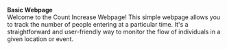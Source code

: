 **Basic Webpage**  
Welcome to the Count Increase Webpage! This simple webpage allows you to track the number of people entering at a particular time. It's a straightforward and user-friendly way to monitor the flow of individuals in a given location or event.
